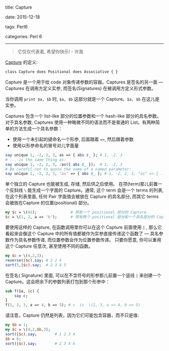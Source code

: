 title:  Capture

date: 2015-12-18

tags: Perl6

categories: Perl 6

---

<blockquote class='blockquote-center'>它仅仅代表着, 希望你快乐! - 许嵩</blockquote>

[Capture](http://doc.perl6.org/type/Capture) 的定义:

``` perl
class Capture does Positional does Associative { }
```

Capture 是一个用于给 code 对象传递参数的容器。Captures 是签名的另一面 — Captures 在调用方定义实参, 而签名(Signatures) 在被调用方定义形式参数。

当你调用 `print $a, $b` 时, `$a, $b` 这部分就是一个 Capture。`$a, $b` 在这儿是实参。

Captures 包含一个 list-like 部分的位置参数和一个 hash-like 部分的具名参数。对于具名参数, Captures 使用一种略微不同的语法而不是普通的 List。有两种简单的方法生成一个具名参数：

- 使用一个未引起的键命名一个形参, 后面跟着 `=>`, 然后跟着参数
- 使用以形参命名的冒号对儿字面量

``` perl
say unique 1, -2, 2, 3, as => { abs $_ }; # 1, -2, 3
# ... is the same thing as:
say unique 1, -2, 2, 3, :as({ abs $_ });  # 1, -2, 3
# Be careful not to quote the name of a named parameter:
say unique 1, -2, 2, 3, 'as' => { abs $_ }; # 1, -2, 2, 3, "as" => { ... }
```

单个独立的 Capture 也能被生成, 存储, 然后供之后使用。 在项(term)那儿前置一个反斜线 `\` 能生成一个字面的 Capture。通常, 这个 term 会是一个 terms 的列表, 在这个列表里面, 任何 Pair 字面值会被放在 Capture 的具名部分, 而其它 terms 会被放在Capture 的位置(positional) 部分。

``` perl
my $c = \(42);               # 带有一个 positional 部分的 Capture        
$c = \(1, 2, a => 'b');      # 带有两个 positional 部分和一个具名部分的 Capture
```

要使用这样的 Capture, 在函数调用里你可以在这个 Capture 前面使用 `|` , 那么它看起来会像这个 Capture 中的所有值都被作为实参直接传递这个函数了 — 具名参数作为具名参数传递, 而位置参数会作为位置参数传递。 只要你愿意, 你可以重用这个 Capture 任意次, 甚至使用不同的函数。

``` perl
my $c = \(4,2,3);
reverse(|$c).say; # 3 2 4
sort(5,|$c).say;  # 2 3 4 5
```

在签名( Signature) 里面, 可以在不含符号的形参那儿前置一个竖线 `|` 来创建一个 Capture。这会把余下的参数列表打包到那个形参中：

``` perl
sub f($a, |c) {
    say c; 
}
f(1, 2, 3, a => 4, b => 5); # c  is  \(2, 3, a => 4, b => 5)
```

请注意，Capture 仍然是列表，因为它们可能包含容器，而不只是值:

``` perl
my $b = 1;
my $c = \(4,2,$b,3);
sort(|$c).say;        # 1 2 3 4
$b = 6;
sort(|$c).say;        # 2 3 4 6
```

